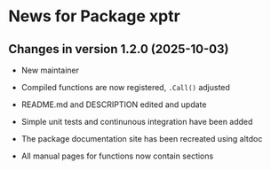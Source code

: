 

# News for Package <span class="pkg">xptr</span>

## Changes in version 1.2.0 (2025-10-03)

<ul>
<li>

New maintainer

</li>
<li>

Compiled functions are now registered, <code>.Call()</code> adjusted

</li>
<li>

README.md and DESCRIPTION edited and update

</li>
<li>

Simple unit tests and continunous integration have been added

</li>
<li>

The package documentation site has been recreated using
<span class="pkg">altdoc</span>

</li>
<li>

All manual pages for functions now contain <code></code> sections

</li>
</ul>